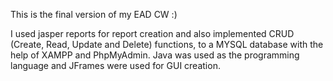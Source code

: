 This is the final version of my EAD CW :)

I used jasper reports for report creation and also implemented CRUD (Create, Read, Update and Delete) functions, to a MYSQL database with the help of XAMPP and PhpMyAdmin. Java was used as the programming language and JFrames were used for GUI creation.
